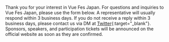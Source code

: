 Thank you for your interest in Vue Fes Japan. For questions and inquiries to Vue Fes Japan, please use the form below. A representative will usually respond within 3 business days. If you do not receive a reply within 3 business days, please contact us via DM at [Twitter](https://x.com/vuefes){:target="\_blank"}. Sponsors, speakers, and participation tickets will be announced on the official website as soon as they are confirmed.
